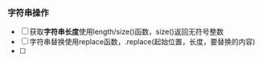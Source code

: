 ### 字符串操作
- [ ] 获取**字符串长度**使用length/size()函数，size()返回无符号整数
- [ ] 字符串替换使用replace函数，.replace(起始位置，长度，要替换的内容)
- [ ] 
<!--stackedit_data:
eyJoaXN0b3J5IjpbLTcwODg4NTg2OF19
-->